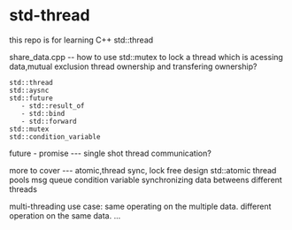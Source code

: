 # std-thread
this repo is for learning C++ std::thread 

   share_data.cpp   -- how to use std::mutex to lock a thread which is acessing data,mutual exclusion
   thread ownership and transfering ownership?
   
    std::thread
    std::aysnc
    std::future
       - std::result_of
       - std::bind
       - std::forward
    std::mutex
    std::condition_variable
   future - promise --- single shot thread communication?

   more to cover --- atomic,thread sync, lock free design
    std::atomic
    thread pools
    msg queue
    condition variable
    synchronizing data betweens different threads
   
multi-threading use case: 
     same operating on the multiple data.
     different operation on the same data.
...
